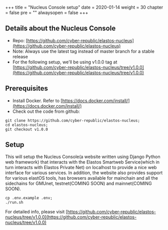 +++
title = "Nucleus Console setup"
date = 2020-01-14
weight = 30
chapter = false
pre = ""
alwaysopen = false
+++ 

## Details about the Nucleus Console
- Repo: [https://github.com/cyber-republic/elastos-nucleus](https://github.com/cyber-republic/elastos-nucleus)
- Note: Always use the latest tag instead of master branch for a stable release
- For the following setup, we'll be using v1.0.0 tag at [https://github.com/cyber-republic/elastos-nucleus/tree/v1.0.0](https://github.com/cyber-republic/elastos-nucleus/tree/v1.0.0)

## Prerequisites
- Install Docker. Refer to [https://docs.docker.com/install/](https://docs.docker.com/install/)
- Check out the code from github:

```
git clone https://github.com/cyber-republic/elastos-nucleus;
cd elastos-nucleus;
git checkout v1.0.0
```

## Setup
This will setup the Nucleus Console(a website written using Django Python web framework) that interacts with the Elastos Smartweb Service(which in turn interacts with Elastos Private Net) on localhost to provide a nice web interface for various services. In addition, the website also provides support for various elastOS tools, has browsers available for mainchain and all the sidechains for GMUnet, testnet(COMING SOON) and mainnet(COMING SOON).
```
cp .env.example .env;
./run.sh
```
For detailed info, please visit [https://github.com/cyber-republic/elastos-nucleus/tree/v1.0.0](https://github.com/cyber-republic/elastos-nucleus/tree/v1.0.0)


